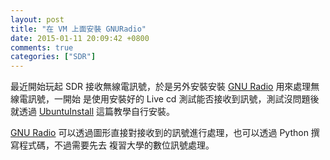 ```yaml
---
layout: post
title: "在 VM 上面安裝 GNURadio"
date: 2015-01-11 20:09:42 +0800
comments: true
categories: ["SDR"]
---
```


<!-- more -->

最近開始玩起 SDR 接收無線電訊號，於是另外安裝安裝 [GNU Radio] 用來處理無線電訊號，一開始
是使用安裝好的 Live cd 測試能否接收到訊號，測試沒問題後就透過 [UbuntuInstall] 這篇教學自行安裝。


[GNU Radio] 可以透過圖形直接對接收到的訊號進行處理，也可以透過 Python 撰寫程式碼，不過需要先去
複習大學的數位訊號處理。



[GNU Radio]:http://gnuradio.microembedded.com/
[UbuntuInstall]:http://gnuradio.org/redmine/projects/gnuradio/wiki/UbuntuInstall